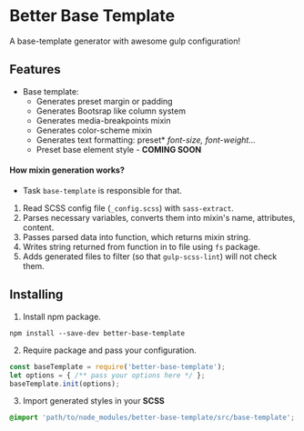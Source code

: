 # Better Base Template

A base-template generator with awesome gulp configuration!

## Features

- Base template:
    - Generates preset margin or padding 
    - Generates Bootsrap like column system
    - Generates media-breakpoints mixin
    - Generates color-scheme mixin
    - Generates text formatting: preset* *font-size, font-weight...*
    - Preset base element style - **COMING SOON**
    
#### How mixin generation works?

- Task `base-template` is responsible for that. 

1) Read SCSS config file (`_config.scss`) with `sass-extract`.
2) Parses necessary variables, converts them into mixin's name, attributes, content.
3) Passes parsed data into function, which returns mixin string.
4) Writes string returned from function in to file using `fs` package.
5) Adds generated files to filter (so that `gulp-scss-lint`) will not check them.

## Installing

1) Install npm package.

```
npm install --save-dev better-base-template
```

2) Require package and pass your configuration.

```javascript
const baseTemplate = require('better-base-template');
let options = { /** pass your options here */ };
baseTemplate.init(options);
```

3) Import generated styles in your **SCSS**


```scss
@import 'path/to/node_modules/better-base-template/src/base-template'; 
```

